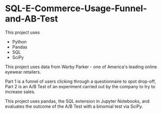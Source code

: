 # SQL-E-Commerce-Usage-Funnel-and-AB-Test
This project uses
* Python
* Pandas
* SQL
* SciPy

This project uses data from Warby Parker - one of America's leading online eyewear retailers.

Part 1 is a funnel of users clicking through a questionnaire to spot drop-off, Part 2 is an A/B Test of an experiment carried out by the company to try to increase sales.

This project uses pandas, the SQL extension in Jupyter Notebooks, and evaluates the outcome of the A/B Test with a binomial test via SciPy.

